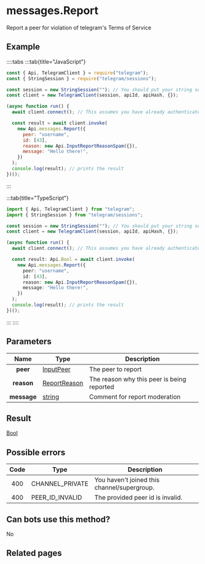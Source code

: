 # messages.Report

Report a peer for violation of telegram's Terms of Service

## Example

::::tabs
:::tab{title="JavaScript"}

```js
const { Api, TelegramClient } = require("telegram");
const { StringSession } = require("telegram/sessions");

const session = new StringSession(""); // You should put your string session here
const client = new TelegramClient(session, apiId, apiHash, {});

(async function run() {
  await client.connect(); // This assumes you have already authenticated with .start()

  const result = await client.invoke(
    new Api.messages.Report({
      peer: "username",
      id: [43],
      reason: new Api.InputReportReasonSpam({}),
      message: "Hello there!",
    })
  );
  console.log(result); // prints the result
})();
```

:::

:::tab{title="TypeScript"}

```ts
import { Api, TelegramClient } from "telegram";
import { StringSession } from "telegram/sessions";

const session = new StringSession(""); // You should put your string session here
const client = new TelegramClient(session, apiId, apiHash, {});

(async function run() {
  await client.connect(); // This assumes you have already authenticated with .start()

  const result: Api.Bool = await client.invoke(
    new Api.messages.Report({
      peer: "username",
      id: [43],
      reason: new Api.InputReportReasonSpam({}),
      message: "Hello there!",
    })
  );
  console.log(result); // prints the result
})();
```

:::
::::

## Parameters

|    Name     | Type                                                        | Description                                |
| :---------: | ----------------------------------------------------------- | ------------------------------------------ |
|  **peer**   | [InputPeer](https://core.telegram.org/type/InputPeer)       | The peer to report                         |
| **reason**  | [ReportReason](https://core.telegram.org/type/ReportReason) | The reason why this peer is being reported |
| **message** | [string](https://core.telegram.org/type/string)             | Comment for report moderation              |

## Result

[Bool](https://core.telegram.org/type/Bool)

## Possible errors

| Code | Type            | Description                                 |
| :--: | --------------- | ------------------------------------------- |
| 400  | CHANNEL_PRIVATE | You haven't joined this channel/supergroup. |
| 400  | PEER_ID_INVALID | The provided peer id is invalid.            |

## Can bots use this method?

No

## Related pages
